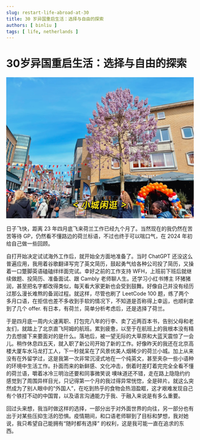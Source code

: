```yaml
---
slug: restart-life-abroad-at-30
title: 30 岁异国重启生活：选择与自由的探索
authors: [ binliu ]
tags: [ life, netherlands ]
---
```


# 30岁异国重启生活：选择与自由的探索

![Hangout in a dutch town](./hangout-in-dutch-town.png)

日子飞快，距离 23 年四月底飞来荷兰工作已经九个月了。当然现在的我仍然在苦苦等待 GP，仍然看不懂路边的荷兰标语，不过也终于可以喘口气，在
2024 年初给自己做一些回顾。

自打开始决定试试海外工作后，就开始全方面地准备了。当时 ChatGPT
还没这么普遍应用，我用着谷歌翻译写完了英文简历，鼓起勇气给各种公司投了简历，又操着一口蹩脚英语磕磕绊绊面完试。幸好之前的工作支持
WFH，上班前下班后就继续做题、投简历、准备面试、跟 Cambly 老师聊人生。还学习小红书博主
环猪猪润，甚至把名字都改得类似，每天看大家更新也会受到鼓舞。好像自己并没有经历过那么漫长难熬的备润过程。就这样，尽管也刷了
LeetCode 100 题，练了两个多月口语，在拒信也差不多收到手软的情况下，不知道是否称得上幸运，也顺利拿到了几个 offer.
有日本，有荷兰，简单分析考虑后，还是选择了荷兰。

于是四月底一周内火速离职、打包完八年的行李、卖了近两百本书，告别父母和老友们，就踏上了北京直飞阿姆的航班。累到疲惫，以至于在航班上的我根本没有精力去想接下来要面对的是什么。落地后，被一望无际的大草原和大蓝天震惊了一会儿。稍作休息四五天，就入职了新公司开始了新的工作。好像昨天的我还在北京高楼大厦车水马龙打工人，下一秒就呆在了风景优美人烟稀少的荷兰小城。加上从来没有在外留学过，这是我第一次非常沉浸式地在一个纯英文，甚至夹杂一些小语种的环境中生活工作。扑面而来的新鲜感、文化冲击，倒着时差盯着完完全全看不懂的荷兰语，嚼着冰冷三明治还要和同事微笑说
噢味道还不错，走在路上隐隐约约感觉到了周围异样目光，只记得第一个月的我过得异常恍惚，全是碎片。就这么突然成为了别人眼中的“外国人”，在吃到热乎的食物会热泪盈眶，这才艰难发现自己有个铁打不动的中国胃，以及语言沟通能力于我、于融入来说是有多么重要。

回过头来想，我当时做这样的选择，一部分出于对外面世界的向往，另一部分也有出于对某些压抑生活的恐惧。疫情期间，和口语老师聊到了目标和梦想，我对她说，我只希望自己能拥有“随时都有选择”
的权利，这是我可能一直在追求的东西。
